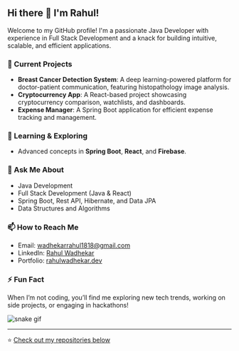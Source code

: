 ## Hi there 👋 I'm Rahul!

Welcome to my GitHub profile! I'm a passionate Java Developer with experience in Full Stack Development and a knack for building intuitive, scalable, and efficient applications.

### 🔭 Current Projects
- **Breast Cancer Detection System**: A deep learning-powered platform for doctor-patient communication, featuring histopathology image analysis.
- **Cryptocurrency App**: A React-based project showcasing cryptocurrency comparison, watchlists, and dashboards.
- **Expense Manager**: A Spring Boot application for efficient expense tracking and management.

### 🌱 Learning & Exploring
- Advanced concepts in **Spring Boot**, **React**, and **Firebase**.

### 💬 Ask Me About
- Java Development
- Full Stack Development (Java & React)
- Spring Boot, Rest API, Hibernate, and Data JPA
- Data Structures and Algorithms


### 📫 How to Reach Me
- Email: [wadhekarrahul1818@gmail.com](mailto:wadhekarrahul1818@gmail.com)
- LinkedIn: [Rahul Wadhekar](https://www.linkedin.com/in/rahul-wadhekar-954a45225/)
- Portfolio: [rahulwadhekar.dev](https://rahulwadhekar.netlify.app/)

### ⚡ Fun Fact
When I’m not coding, you’ll find me exploring new tech trends, working on side projects, or engaging in hackathons!

![snake gif](https://github.com/YOUR_USERNAME/YOUR_USERNAME/blob/output/github-snake-dark.svg)


---

⭐️ [Check out my repositories below](#)

